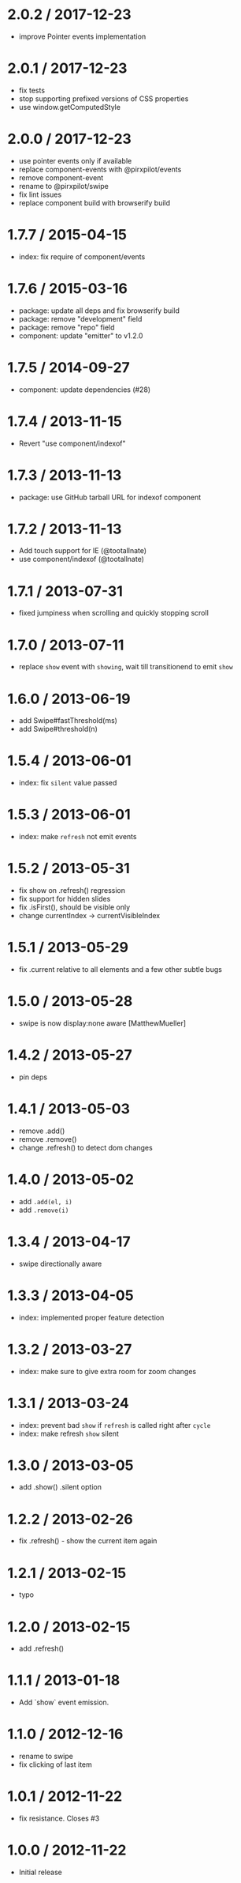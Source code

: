 
2.0.2 / 2017-12-23
==================

 * improve Pointer events implementation

2.0.1 / 2017-12-23
==================

 * fix tests
 * stop supporting prefixed versions of CSS properties
 * use window.getComputedStyle

2.0.0 / 2017-12-23
==================

 * use pointer events only if available
 * replace component-events with @pirxpilot/events
 * remove component-event
 * rename to @pirxpilot/swipe
 * fix lint issues
 * replace component build with browserify build

1.7.7 / 2015-04-15
==================

 * index: fix require of component/events

1.7.6 / 2015-03-16
==================

  * package: update all deps and fix browserify build
  * package: remove "development" field
  * package: remove "repo" field
  * component: update "emitter" to v1.2.0

1.7.5 / 2014-09-27
==================

  * component: update dependencies (#28)

1.7.4 / 2013-11-15
==================

  * Revert "use component/indexof"

1.7.3 / 2013-11-13
==================

  * package: use GitHub tarball URL for indexof component

1.7.2 / 2013-11-13
==================

  * Add touch support for IE (@tootallnate)
  * use component/indexof (@tootallnate)

1.7.1 / 2013-07-31
==================

  * fixed jumpiness when scrolling and quickly stopping scroll

1.7.0 / 2013-07-11
==================

  * replace `show` event with `showing`, wait till transitionend to emit `show`

1.6.0 / 2013-06-19
==================

  * add Swipe#fastThreshold(ms)
  * add Swipe#threshold(n)

1.5.4 / 2013-06-01
==================

  * index: fix `silent` value passed

1.5.3 / 2013-06-01
==================

  * index: make `refresh` not emit events

1.5.2 / 2013-05-31
==================

  * fix show on .refresh() regression
  * fix support for hidden slides
  * fix .isFirst(), should be visible only
  * change currentIndex -> currentVisibleIndex

1.5.1 / 2013-05-29
==================

  * fix .current relative to all elements and a few other subtle bugs

1.5.0 / 2013-05-28
==================

  * swipe is now display:none aware [MatthewMueller]

1.4.2 / 2013-05-27
==================

  * pin deps

1.4.1 / 2013-05-03
==================

  * remove .add()
  * remove .remove()
  * change .refresh() to detect dom changes

1.4.0 / 2013-05-02
==================

  * add `.add(el, i)`
  * add `.remove(i)`

1.3.4 / 2013-04-17
==================

  * swipe directionally aware

1.3.3 / 2013-04-05
==================

  * index: implemented proper feature detection

1.3.2 / 2013-03-27
==================

  * index: make sure to give extra room for zoom changes

1.3.1 / 2013-03-24
==================

  * index: prevent bad `show` if `refresh` is called right after `cycle`
  * index: make refresh `show` silent

1.3.0 / 2013-03-05
==================

  * add .show() .silent option

1.2.2 / 2013-02-26
==================

  * fix .refresh() - show the current item again

1.2.1 / 2013-02-15
==================

  * typo

1.2.0 / 2013-02-15
==================

  * add .refresh()

1.1.1 / 2013-01-18
==================

  * Add \`show\` event emission.

1.1.0 / 2012-12-16
==================

  * rename to swipe
  * fix clicking of last item

1.0.1 / 2012-11-22
==================

  * fix resistance. Closes #3

1.0.0 / 2012-11-22
==================

  * Initial release
